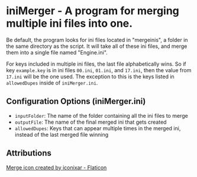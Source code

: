 # iniMerger - A program for merging multiple ini files into one.

Be default, the program looks for ini files located in "mergeinis", a folder in the same directory as the script. It will take all of these ini files, and merge them into a single file named "Engine.ini".

For keys included in multiple ini files, the last file alphabetically wins. So if key `example.key` is in ini files `00.ini`, `01.ini`, and `17.ini`, then the value from `17.ini` will be the one used. The exception to this is the keys listed in `allowedDupes` inside of `iniMerger.ini`.

## Configuration Options (iniMerger.ini)
- `inputFolder`: The name of the folder containing all the ini files to merge
- `outputFile`: The name of the final merged ini that gets created
- `allowedDupes`: Keys that can appear multiple times in the merged ini, instead of the last merged file winning

## Attributions

[Merge icon created by iconixar - Flaticon](https://www.flaticon.com/free-icons/merge)
